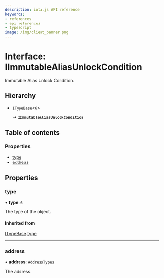 ```yaml
---
description: iota.js API reference
keywords:
- references
- api references
- typescript
image: /img/client_banner.png
---
```

# Interface: IImmutableAliasUnlockCondition

Immutable Alias Unlock Condition.

## Hierarchy

- [`ITypeBase`](ITypeBase.md)<``6``\>

  ↳ **`IImmutableAliasUnlockCondition`**

## Table of contents

### Properties

- [type](IImmutableAliasUnlockCondition.md#type)
- [address](IImmutableAliasUnlockCondition.md#address)

## Properties

### type

• **type**: ``6``

The type of the object.

#### Inherited from

[ITypeBase](ITypeBase.md).[type](ITypeBase.md#type)

___

### address

• **address**: [`AddressTypes`](../api_ref.md#addresstypes)

The address.
